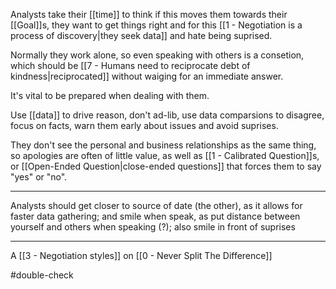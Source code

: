 Analysts take their [[time]] to think if this moves them towards their [[Goal]]s, they want to get things right and for this [[1 - Negotiation is a process of discovery|they seek data]] and hate being suprised.

Normally they work alone, so even speaking with others is a consetion, which should be [[7 - Humans need to reciprocate debt of kindness|reciprocated]] without waiging for an immediate answer.

It's vital to be prepared when dealing with them.

Use [[data]] to drive reason, don't ad-lib, use data comparsions to disagree, focus on facts, warn them early about issues and avoid suprises.

They don't see the personal and business relationships as the same thing, so apologies are often of little value, as well as [[1 - Calibrated Question]]s, or [[Open-Ended Question|close-ended questions]] that forces them to say "yes" or "no".

---

Analysts should get closer to source of date (the other), as it allows for faster data gathering; and smile when speak, as put distance between yourself and others when speaking (?); also smile in front of suprises

---

A [[3 - Negotiation styles]] on [[0 - Never Split The Difference]]

#double-check 